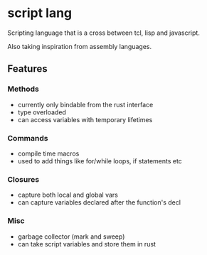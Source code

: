 # script lang

Scripting language that is a cross between tcl, lisp and javascript.

Also taking inspiration from assembly languages.

## Features

### Methods

* currently only bindable from the rust interface
* type overloaded
* can access variables with temporary lifetimes

### Commands

* compile time macros
* used to add things like for/while loops, if statements etc

### Closures

* capture both local and global vars
* can capture variables declared after the function's decl

### Misc

* garbage collector (mark and sweep)
* can take script variables and store them in rust
